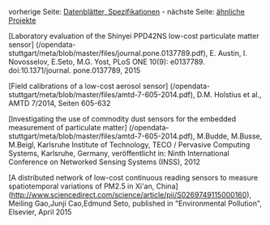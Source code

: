 vorherige Seite: [Datenblätter, Spezifikationen](/opendata-stuttgart/meta/wiki/Datenbl%C3%A4tter-Spezifikationen) - nächste Seite: [ähnliche Projekte](/opendata-stuttgart/meta/wiki/%C3%A4hnliche-Projekte)  

[Laboratory evaluation of the Shinyei PPD42NS low-cost particulate matter sensor] (/opendata-stuttgart/meta/blob/master/files/journal.pone.0137789.pdf), E. Austin, I. Novosselov, E.Seto, M.G. Yost, PLoS ONE 10(9): e0137789. doi:10.1371/journal. pone.0137789, 2015  
  
[Field calibrations of a low-cost aerosol sensor] (/opendata-stuttgart/meta/blob/master/files/amtd-7-605-2014.pdf), D.M. Holstius et al., AMTD 7/2014, Seiten 605-632  
  
[Investigating the use of commodity dust sensors for the embedded measurement of particulate matter] (/opendata-stuttgart/meta/blob/master/files/amtd-7-605-2014.pdf), M.Budde, M.Busse, M.Beigl, Karlsruhe Institute of Technology, TECO / Pervasive Computing Systems, Karlsruhe, Germany, veröffentlicht in: Ninth International Conference on Networked Sensing Systems (INSS), 2012  
  
[A distributed network of low-cost continuous reading sensors to measure spatiotemporal variations of PM2.5 in Xi'an, China] (http://www.sciencedirect.com/science/article/pii/S0269749115000160), Meiling Gao,Junji Cao,Edmund Seto, published in "Environmental Pollution", Elsevier, April 2015  
  

